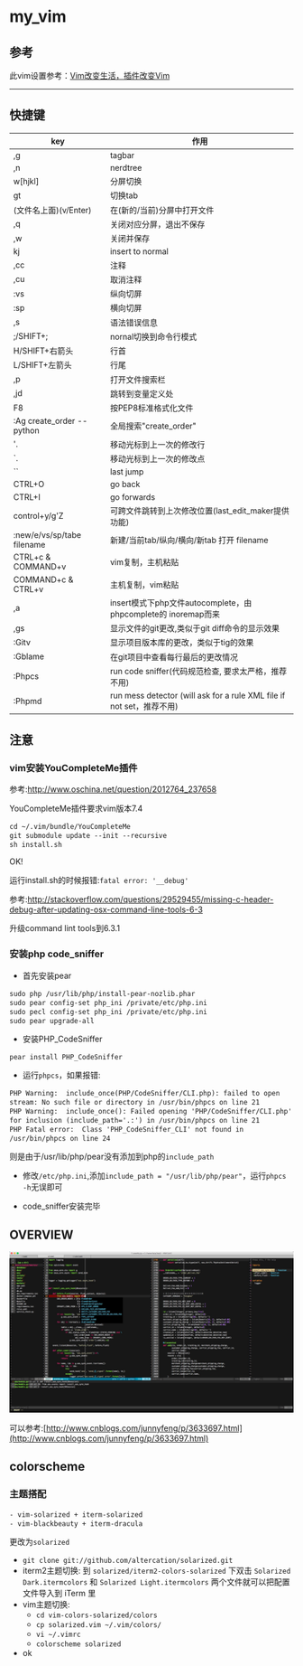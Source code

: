 # my_vim

## 参考

此vim设置参考：[Vim改变生活，插件改变Vim](http://fancyseeker.com/?p=592)

----

## 快捷键

key|作用
----|-----
,g						    			|tagbar
,n						    			|nerdtree
w[hjkl]				    			|分屏切换
gt                          		|切换tab
(文件名上面)(v/Enter)					|在(新的/当前)分屏中打开文件
,q					    				|关闭对应分屏，退出不保存
,w						    			|关闭并保存
kj						    			|insert to normal
,cc						    			|注释
,cu						    			|取消注释
:vs						    			|纵向切屏
:sp						    			|横向切屏
,s						    			|语法错误信息
;/SHIFT+;				    			|nornal切换到命令行模式
H/SHIFT+右箭头 			    		|行首
L/SHIFT+左箭头			    			|行尾	
,p                         		|打开文件搜索栏
,jd                       		|跳转到变量定义处
F8                          		|按PEP8标准格式化文件
:Ag create_order --python   		|全局搜索"create_order"
'.                          		|移动光标到上一次的修改行
`.                          		|移动光标到上一次的修改点
``										|last jump
CTRL+O									|go back
CTRL+I									|go forwards
control+y/g'Z               		|可跨文件跳转到上次修改位置(last_edit_maker提供功能)
:new/e/vs/sp/tabe filename  		|新建/当前tab/纵向/横向/新tab 打开 filename
CTRL+c & COMMAND+v          		|vim复制，主机粘贴
COMMAND+c & CTRL+v          		|主机复制，vim粘贴
,a                          		|insert模式下php文件autocomplete，由phpcomplete的<C-x><C-o> inoremap而来
,gs                         		|显示文件的git更改,类似于git diff命令的显示效果
:Gitv                       		|显示项目版本库的更改，类似于tig的效果
:Gblame                     		|在git项目中查看每行最后的更改情况
:Phpcs                      		|run code sniffer(代码规范检查, 要求太严格，推荐不用)
:Phpmd                      		|run mess detector (will ask for a rule XML file if not set，推荐不用)

## 注意

### vim安装YouCompleteMe插件

参考:http://www.oschina.net/question/2012764_237658

YouCompleteMe插件要求vim版本7.4

```
cd ~/.vim/bundle/YouCompleteMe
git submodule update --init --recursive
sh install.sh
```
OK!

运行install.sh的时候报错:`fatal error: '__debug'`

参考:http://stackoverflow.com/questions/29529455/missing-c-header-debug-after-updating-osx-command-line-tools-6-3

升级command lint tools到6.3.1

### 安装php code_sniffer

* 首先安装pear

```
sudo php /usr/lib/php/install-pear-nozlib.phar
sudo pear config-set php_ini /private/etc/php.ini
sudo pecl config-set php_ini /private/etc/php.ini
sudo pear upgrade-all
```

* 安装PHP_CodeSniffer

```
pear install PHP_CodeSniffer
```

* 运行`phpcs`，如果报错:

```
PHP Warning:  include_once(PHP/CodeSniffer/CLI.php): failed to open stream: No such file or directory in /usr/bin/phpcs on line 21
PHP Warning:  include_once(): Failed opening 'PHP/CodeSniffer/CLI.php' for inclusion (include_path='.:') in /usr/bin/phpcs on line 21
PHP Fatal error:  Class 'PHP_CodeSniffer_CLI' not found in /usr/bin/phpcs on line 24
```

则是由于/usr/lib/php/pear没有添加到php的`include_path`

* 修改`/etc/php.ini`,添加`include_path = "/usr/lib/php/pear"`，运行`phpcs -h`无误即可

* code_sniffer安装完毕

## OVERVIEW

![screen](screen.png)

可以参考:[http://www.cnblogs.com/junnyfeng/p/3633697.html](http://www.cnblogs.com/junnyfeng/p/3633697.html)

## colorscheme

### 主题搭配

    - vim-solarized + iterm-solarized
    - vim-blackbeauty + iterm-dracula

更改为`solarized`

- `git clone git://github.com/altercation/solarized.git`
- iterm2主题切换: 到 `solarized/iterm2-colors-solarized` 下双击 `Solarized Dark.itermcolors` 和 `Solarized Light.itermcolors` 两个文件就可以把配置文件导入到 iTerm 里
- vim主题切换: 
	- `cd vim-colors-solarized/colors`
	- `cp solarized.vim ~/.vim/colors/`
	- `vi ~/.vimrc`
	- `colorscheme solarized`
- ok
